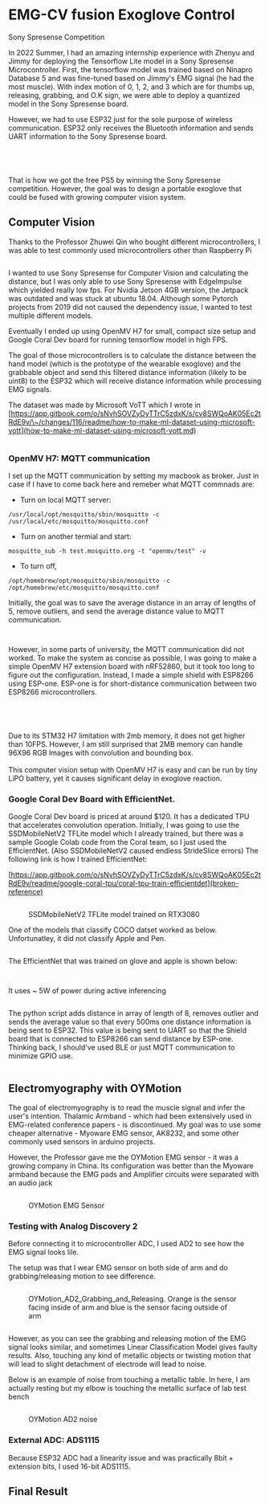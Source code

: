 # EMG-CV fusion Exoglove Control

Sony Spresense Competition

In 2022 Summer, I had an amazing internship experience with Zhenyu and Jimmy for deploying the Tensorflow Lite model in a Sony Spresense Microcontroller.  First, the tensorflow model was trained based on Ninapro Database 5 and was fine-tuned based on Jimmy's EMG signal (he had the most muscle). With index motion of 0, 1, 2, and 3 which are for thumbs up, releasing, grabbing, and O.K sign, we were able to deploy a quantized model in the Sony Spresense board.&#x20;

However, we had to use ESP32 just for the sole purpose of wireless communication. ESP32 only receives the Bluetooth information and sends UART information to the Sony Spresense board.

<figure><img src=".gitbook/assets/ENGR696 Presentation.jpg" alt=""><figcaption></figcaption></figure>

<figure><img src=".gitbook/assets/ENGR696 Presentation (1).jpg" alt=""><figcaption></figcaption></figure>

<figure><img src=".gitbook/assets/My-Movie.gif" alt=""><figcaption></figcaption></figure>

<figure><img src=".gitbook/assets/JimmyDemo2.gif" alt=""><figcaption></figcaption></figure>

That is how we got the free PS5 by winning the Sony Spresense competition. However, the goal was to design a portable exoglove that could be fused with growing computer vision system.&#x20;

## Computer Vision&#x20;

Thanks to the Professor Zhuwei Qin who bought different microcontrollers, I was able to test commonly used microcontrollers other than Raspberry Pi&#x20;

<figure><img src=".gitbook/assets/IMG_2142 Large.jpeg" alt=""><figcaption></figcaption></figure>

I wanted to use Sony Spresense for Computer Vision and calculating the distance, but I was only able to use Sony Spresense with EdgeImpulse which yielded really low fps. For Nvidia Jetson 4GB version, the Jetpack was outdated and was stuck at ubuntu 18.04. Although some Pytorch projects from 2019 did not caused the dependency issue, I wanted to test multiple different models.&#x20;

Eventually I ended up using OpenMV H7 for small, compact size setup and Google Coral Dev board for running tensorflow model in high FPS.&#x20;



The goal of those microcontrollers is to calculate the distance between the hand model (which is the prototype of the wearable exoglove) and the grabbable object and send this filtered distance information (likely to be uint8) to the ESP32 which will receive distance information while processing EMG signals.

The dataset was made by Microsoft VoTT which I wrote in [https://app.gitbook.com/o/sNvhSOVZyDyTTrC5zdxK/s/cv8SWQoAK05Ec2tRdE9v/\~/changes/116/readme/how-to-make-ml-dataset-using-microsoft-vott](how-to-make-ml-dataset-using-microsoft-vott.md)

<figure><img src=".gitbook/assets/Screenshot 2023-09-01 at 4.06.47 PM.png" alt=""><figcaption></figcaption></figure>

### OpenMV H7: MQTT communication

I set up the MQTT communication by setting my macbook as broker. Just in case if I have to come back here and remeber what MQTT commnads are:

* Turn on local MQTT server:&#x20;

```
/usr/local/opt/mosquitto/sbin/mosquitto -c /usr/local/etc/mosquitto/mosquitto.conf
```

* Turn on another termial and start:&#x20;

```
mosquitto_sub -h test.mosquitto.org -t "openmv/test" -v
```

* To turn off,&#x20;

```
/opt/homebrew/opt/mosquitto/sbin/mosquitto -c /opt/homebrew/etc/mosquitto/mosquitto.conf
```

Initially, the goal was to save the average distance in an array of lengths of 5, remove outliers, and send the average distance value to MQTT communication.&#x20;

<figure><img src=".gitbook/assets/openmvide_v1.gif" alt=""><figcaption></figcaption></figure>

<figure><img src=".gitbook/assets/openmv_laptop_image_1.gif" alt=""><figcaption></figcaption></figure>

However, in some parts of university, the MQTT communication did not worked. To make the system as concise as possible, I was going to make a simple OpenMV H7 extension board with nRF52860, but it took too long to figure out the configuration. Instead, I made a simple shield with ESP8266 using ESP-one. ESP-one is for short-distance communication between two ESP8266 microcontrollers.&#x20;

<figure><img src=".gitbook/assets/IMG_2337 Large.jpeg" alt=""><figcaption></figcaption></figure>

<figure><img src=".gitbook/assets/IMG_2039 Large.jpeg" alt=""><figcaption></figcaption></figure>

<figure><img src=".gitbook/assets/openmv_camera_1.gif" alt=""><figcaption></figcaption></figure>

<figure><img src=".gitbook/assets/autobrightness_adjusted_v1.gif" alt=""><figcaption></figcaption></figure>

Due to its STM32 H7 limitation with 2mb memory, it does not get higher than 10FPS. However, I am still surprised that 2MB memory can handle 96X96 RGB Images with convolution and bounding box. \
\
This computer vision setup with OpenMV H7 is easy and can be run by tiny LiPO battery, yet it causes significant delay in exoglove reaction.&#x20;



### Google Coral Dev Board with EfficientNet.&#x20;

Google Coral Dev board is priced at around $120. It has a dedicated TPU that accelerates convolution operation. Initially, I was going to use the SSDMobileNetV2 TFLite model which I already trained, but there was a sample Google Colab code from the Coral team, so I just used the EfficientNet. (Also SSDMobileNetV2 caused endless StrideSlice errors) The following link is how I trained EfficientNet:

[https://app.gitbook.com/o/sNvhSOVZyDyTTrC5zdxK/s/cv8SWQoAK05Ec2tRdE9v/readme/google-coral-tpu/coral-tpu-train-efficientdet](broken-reference)

<figure><img src=".gitbook/assets/ENGR696 Presentation (2).jpg" alt=""><figcaption><p>SSDMobileNetV2 TFLite model trained on RTX3080</p></figcaption></figure>

One of the models that classify COCO datset worked as below. Unfortunatley, it did not classify Apple and Pen.&#x20;

<figure><img src=".gitbook/assets/coral-camera (1).gif" alt=""><figcaption></figcaption></figure>

The EfficientNet that was trained on glove and apple is shown below:&#x20;

<figure><img src=".gitbook/assets/coral_distance_1 (1).gif" alt=""><figcaption></figcaption></figure>

<figure><img src=".gitbook/assets/coral_distance_1 (2).gif" alt=""><figcaption></figcaption></figure>

It uses \~ 5W of power during active inferencing

<figure><img src=".gitbook/assets/coral_dev_board_power_consumption.jpeg" alt=""><figcaption></figcaption></figure>

The python script adds distance in array of length of 8, removes outlier and sends the average value so that every 500ms one distance information is being sent to ESP32. This value is being sent to UART so that the Shield board that is connected to ESP8266 can send distance by ESP-one. Thinking back, I should've used BLE or just MQTT communication to minimize GPIO use.

<figure><img src=".gitbook/assets/coral_extension_board_uart.gif" alt=""><figcaption></figcaption></figure>

## Electromyography with OYMotion&#x20;

The goal of electromyography is to read the muscle signal and infer the user's intention. Thalamic Armband - which had been extensively used in EMG-related conference papers - is discontinued. My goal was to use some cheaper alternative - Myoware EMG sensor, AK8232, and some other commonly used sensors in arduino projects.&#x20;



However, the Professor gave me the OYMotion EMG sensor - it was a growing company in China. Its configuration was better than the Myoware armband because the EMG pads and Amplifier circuits were separated with an audio jack&#x20;

<figure><img src=".gitbook/assets/Screenshot 2024-10-29 at 12.16.07 PM.png" alt=""><figcaption><p>OYMotion EMG Sensor</p></figcaption></figure>

### Testing with Analog Discovery 2&#x20;

Before connecting it to microcontroller ADC, I used AD2 to see how the EMG signal looks lile.&#x20;

The setup was that I wear EMG sensor on both side of arm and do grabbing/releasing motion to see difference.

<figure><img src=".gitbook/assets/OYMotion_AD2_flexing1.gif" alt=""><figcaption><p>OYMotion_AD2_Grabbing_and_Releasing. Orange is the sensor facing inside of arm and blue is the sensor facing outside of arm</p></figcaption></figure>

<figure><img src=".gitbook/assets/OYMotion_AD2_flexing2.gif" alt=""><figcaption></figcaption></figure>

However, as you can see the grabbing and releasing motion of the EMG signal looks similar, and sometimes Linear Classification Model gives faulty results. Also, touching any kind of metallic objects or twisting motion that will lead to slight detachment of electrode will lead to noise.

Below is an example of noise from touching a metallic table. In here, I am actually resting but my elbow is touching the metallic surface of lab test bench

<figure><img src=".gitbook/assets/OYMotion_AD2_touching_table.gif" alt=""><figcaption><p>OYMotion AD2 noise</p></figcaption></figure>

### External ADC: ADS1115&#x20;

Because ESP32 ADC had a linearity issue and was practically 8bit + extension bits, I used 16-bit ADS1115.



## Final Result

<figure><img src=".gitbook/assets/IMG_2371 Large (1).jpeg" alt=""><figcaption></figcaption></figure>

<figure><img src=".gitbook/assets/final_v1.gif" alt=""><figcaption></figcaption></figure>

<figure><img src=".gitbook/assets/final_v2.gif" alt=""><figcaption></figcaption></figure>

<figure><img src=".gitbook/assets/final_v3.gif" alt=""><figcaption></figcaption></figure>

<figure><img src=".gitbook/assets/final_v4.gif" alt=""><figcaption></figcaption></figure>
